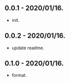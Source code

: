 ## 0.0.1 - 2020/01/16.
* init.

## 0.0.2 - 2020/01/16.
* update readme.


## 0.1.0 - 2020/01/16.
* format.
